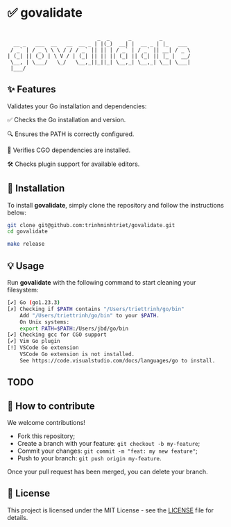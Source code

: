 # ✅ govalidate

```text

                             _  _      _         _
  __ _   ___  __   __  __ _ | |(_)  __| |  __ _ | |_   ___
 / _` | / _ \ \ \ / / / _` || || | / _` | / _` || __| / _ \
| (_| || (_) | \ V / | (_| || || || (_| || (_| || |_ |  __/
 \__, | \___/   \_/   \__,_||_||_| \__,_| \__,_| \__| \___|
 |___/

```

## ✨ Features

Validates your Go installation and dependencies:

✅ Checks the Go installation and version.

🔍 Ensures the PATH is correctly configured.

🔧 Verifies CGO dependencies are installed.

🛠️ Checks plugin support for available editors.

## 🚀 Installation

To install **govalidate**, simply clone the repository and follow the instructions below:

```bash
git clone git@github.com:trinhminhtriet/govalidate.git
cd govalidate

make release
```

## 💡 Usage

Run **govalidate** with the following command to start cleaning your filesystem:

```sh
[✔] Go (go1.23.3)
[✗] Checking if $PATH contains "/Users/triettrinh/go/bin"
    Add "/Users/triettrinh/go/bin" to your $PATH.
    On Unix systems:
    export PATH=$PATH:/Users/jbd/go/bin
[✔] Checking gcc for CGO support
[✔] Vim Go plugin
[!] VSCode Go extension
    VSCode Go extension is not installed.
    See https://code.visualstudio.com/docs/languages/go to install.

```

## TODO

## 🤝 How to contribute

We welcome contributions!

- Fork this repository;
- Create a branch with your feature: `git checkout -b my-feature`;
- Commit your changes: `git commit -m "feat: my new feature"`;
- Push to your branch: `git push origin my-feature`.

Once your pull request has been merged, you can delete your branch.

## 📝 License

This project is licensed under the MIT License - see the [LICENSE](LICENSE) file for details.
